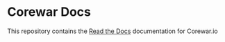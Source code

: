 # Corewar Docs

This repository contains the [Read the Docs](http://corewar-docs.readthedocs.io) documentation for Corewar.io
